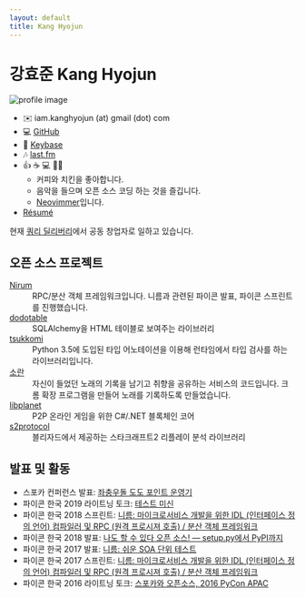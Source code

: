 ```yaml
---
layout: default
title: Kang Hyojun
---
```


# 강효준 Kang Hyojun

![profile image](https://www.gravatar.com/avatar/ee4682832933a275e641ebc07b253599?s=180)

- ✉️  iam.kanghyojun (at) gmail (dot) com
- 💻 [GitHub](https://github.com/admire93)
- 🔑 [Keybase](https://keybase.io/kanghyojun)
- 🎶 [last.fm](https://www.last.fm/user/admire93)
- 👍 ☕️ 💻 🐔🎶
  - 커피와 치킨을 좋아합니다.
  - 음악을 들으며 오픈 소스 코딩 하는 것을 즐깁니다.
  - [Neovimmer](https://github.com/kanghyojun/nvimrc)입니다.
- [Résumé](https://resume.kanghyojun.org/)

현재 [쿼리 딜리버리](https://run.query.delivery/)에서 공동 창업자로 일하고 있습니다.


## 오픈 소스 프로젝트

<dl>
  <dt><a href="https://nirum.org">Nirum</a></dt>
  <dd>
    RPC/분산 객체 프레임워크입니다.
    니름과 관련된 파이콘 발표, 파이콘 스프린트를 진행했습니다.
  </dd>

  <dt><a href="https://github.com/spoqa/dodotable">dodotable</a></dt>
  <dd>SQLAlchemy을 HTML 테이블로 보여주는 라이브러리</dd>

  <dt><a href="https://github.com/spoqa/tsukkomi">tsukkomi</a></dt>
  <dd>
    Python 3.5에 도입된 타입 어노테이션을 이용해 런타임에서 타입
    검사를 하는 라이브러리입니다.
  </dd>

  <dt><a href="https://github.com/team-soran">소란</a></dt>
  <dd>
    자신이 들었던 노래의 기록을 남기고 취향을 공유하는 서비스의 코드입니다.
    크롬 확장 프로그램을 만들어 노래를 기록하도록 만들었습니다.
  </dd>

  <dt><a href="https://github.com/planetarium/libplanet">libplanet</a></dt>
  <dd>P2P 온라인 게임을 위한 C#/.NET 블록체인 코어</dd>

  <dt><a href="https://github.com/Blizzard/s2protocol/">s2protocol</a></dt>
  <dd>블리자드에서 제공하는 스타크래프트2 리플레이 분석 라이브러리</dd>
</dl>


## 발표 및 활동

- 스포카 컨퍼런스 발표: [좌충우돌 도도 포인트 운영기](https://www.slideshare.net/kanghyojun/ss-188824493)
- 파이콘 한국 2019 라이트닝 토크: [테스트 미신](https://docs.google.com/presentation/d/19tGPfRmH27uG0ClecJO0tiLMYOFwGxcaYx6Hxdf2aaU/edit#slide=id.p)
- 파이콘 한국 2018 스프린트: [니름: 마이크로서비스 개발을 위한 IDL (인터페이스 정의 언어) 컴파일러 및 RPC (원격 프로시져 호출) / 분산 객체 프레임워크 ](https://archive.pycon.kr/2018/program/sprint/2)
- 파이콘 한국 2018 발표: [나도 할 수 있다 오픈 소스! — setup.py에서 PyPI까지](https://www.slideshare.net/kanghyojun/ss-110767619)
- 파이콘 한국 2017 발표: [니름: 쉬운 SOA 단위 테스트](https://www.slideshare.net/kanghyojun/soa-78799290)
- 파이콘 한국 2017 스프린트: [니름: 마이크로서비스 개발을 위한 IDL (인터페이스 정의 언어) 컴파일러 및 RPC (원격 프로시져 호출) / 분산 객체 프레임워크 ](https://archive.pycon.kr/2017/program/sprint/8)
- 파이콘 한국 2016 라이트닝 토크: [스포카와 오픈소스, 2016 PyCon APAC](https://github.com/kanghyojun/2016-pycon-lightning-talk)
